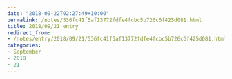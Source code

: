 ```yaml
---
date: "2018-09-22T02:27:49+10:00"
permalink: /notes/536fc41f5af13772fdfe4fcbc5b726c6f425d081.html
title: 2018/09/21 entry
redirect_from:
- /notes/entry/2018/09/21/536fc41f5af13772fdfe4fcbc5b726c6f425d081.html
categories:
- September
- 2018
- 21
---
```

